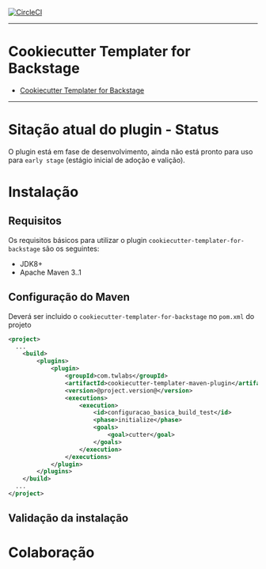 [![CircleCI](https://dl.circleci.com/status-badge/img/gh/twlabs/Cookiecutter-Templater-for-Backstage/tree/main.svg?style=svg&circle-token=32f338c23bd26fde500c4e1aaf59bfd5b7b04c6f)](https://dl.circleci.com/status-badge/redirect/gh/twlabs/Cookiecutter-Templater-for-Backstage/tree/main)

---

# Cookiecutter Templater for Backstage

<!--toc:start-->
- [Cookiecutter Templater for Backstage](#cookiecutter-templater-for-backstage)
<!--toc:end-->

---

# Sitação atual do plugin - Status
O plugin está em fase de desenvolvimento, ainda não está pronto para uso para `early stage` (estágio inicial de adoção e valição).

# Instalação

## Requisitos
Os requisitos básicos para utilizar o plugin `cookiecutter-templater-for-backstage` são os seguintes:

* JDK8+
* Apache Maven 3..1

## Configuração do Maven
Deverá ser incluido o `cookiecutter-templater-for-backstage` no `pom.xml` do projeto

```xml
<project>
  ...
    <build>
        <plugins>
            <plugin>
                <groupId>com.twlabs</groupId>
                <artifactId>cookiecutter-templater-maven-plugin</artifactId>
                <version>@project.version@</version>
                <executions>
                    <execution>
                        <id>configuracao_basica_build_test</id>
                        <phase>initialize</phase>
                        <goals>
                            <goal>cutter</goal>
                        </goals>
                    </execution>
                </executions>
            </plugin>
        </plugins>
    </build>
  ...
</project>
```
## Validação da instalação

# Colaboração

